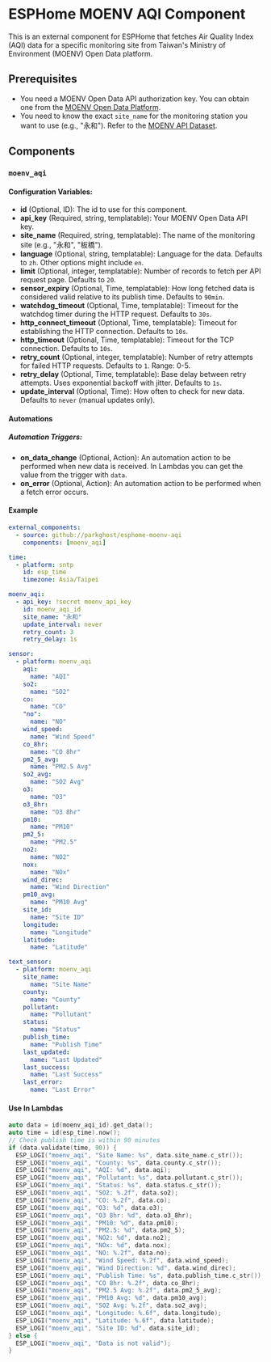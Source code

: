 # ESPHome MOENV AQI Component

This is an external component for ESPHome that fetches Air Quality Index (AQI) data for a specific monitoring site from Taiwan's Ministry of Environment (MOENV) Open Data platform.

## Prerequisites

- You need a MOENV Open Data API authorization key. You can obtain one from the [MOENV Open Data Platform](https://data.moenv.gov.tw/paradigm).
- You need to know the exact `site_name` for the monitoring station you want to use (e.g., "永和"). Refer to the [MOENV API Dataset](https://data.moenv.gov.tw/dataset/detail/AQX_P_432).

## Components

### `moenv_aqi`

#### Configuration Variables:

* **id** (Optional, ID): The id to use for this component.
* **api_key** (Required, string, templatable): Your MOENV Open Data API key.
* **site_name** (Required, string, templatable): The name of the monitoring site (e.g., "永和", "板橋").
* **language** (Optional, string, templatable): Language for the data. Defaults to `zh`. Other options might include `en`.
* **limit** (Optional, integer, templatable): Number of records to fetch per API request page. Defaults to `20`.
* **sensor_expiry** (Optional, Time, templatable): How long fetched data is considered valid relative to its publish time. Defaults to `90min`.
* **watchdog_timeout** (Optional, Time, templatable): Timeout for the watchdog timer during the HTTP request. Defaults to `30s`.
* **http_connect_timeout** (Optional, Time, templatable): Timeout for establishing the HTTP connection. Defaults to `10s`.
* **http_timeout** (Optional, Time, templatable): Timeout for the TCP connection. Defaults to `10s`.
* **retry_count** (Optional, integer, templatable): Number of retry attempts for failed HTTP requests. Defaults to `1`. Range: 0-5.
* **retry_delay** (Optional, Time, templatable): Base delay between retry attempts. Uses exponential backoff with jitter. Defaults to `1s`.
* **update_interval** (Optional, Time): How often to check for new data. Defaults to `never` (manual updates only).

#### Automations

##### Automation Triggers:

* **on_data_change** (Optional, Action): An automation action to be performed when new data is received. In Lambdas you can get the value from the trigger with `data`.
*   **on_error** (Optional, Action): An automation action to be performed when a fetch error occurs.

#### Example

```yaml
external_components:
  - source: github://parkghost/esphome-moenv-aqi
    components: [moenv_aqi]

time:
  - platform: sntp
    id: esp_time
    timezone: Asia/Taipei

moenv_aqi:
  - api_key: !secret moenv_api_key
    id: moenv_aqi_id
    site_name: "永和"
    update_interval: never
    retry_count: 3
    retry_delay: 1s

sensor:
  - platform: moenv_aqi
    aqi:
      name: "AQI"
    so2:
      name: "SO2"
    co:
      name: "CO"
    "no":
      name: "NO"
    wind_speed:
      name: "Wind Speed"
    co_8hr:
      name: "CO 8hr"
    pm2_5_avg:
      name: "PM2.5 Avg"
    so2_avg:
      name: "SO2 Avg"
    o3:
      name: "O3"
    o3_8hr:
      name: "O3 8hr"
    pm10:
      name: "PM10"
    pm2_5:
      name: "PM2.5"
    no2:
      name: "NO2"
    nox:
      name: "NOx"
    wind_direc:
      name: "Wind Direction"
    pm10_avg:
      name: "PM10 Avg"
    site_id:
      name: "Site ID"
    longitude:
      name: "Longitude"
    latitude:
      name: "Latitude"

text_sensor:
  - platform: moenv_aqi
    site_name:
      name: "Site Name"
    county:
      name: "County"
    pollutant:
      name: "Pollutant"
    status:
      name: "Status"
    publish_time:
      name: "Publish Time"
    last_updated:
      name: "Last Updated"
    last_success:
      name: "Last Success"
    last_error:
      name: "Last Error"
```

#### Use In Lambdas
```cpp
auto data = id(moenv_aqi_id).get_data();
auto time = id(esp_time).now();
// Check publish time is within 90 minutes
if (data.validate(time, 90)) {
  ESP_LOGI("moenv_aqi", "Site Name: %s", data.site_name.c_str());
  ESP_LOGI("moenv_aqi", "County: %s", data.county.c_str());
  ESP_LOGI("moenv_aqi", "AQI: %d", data.aqi);
  ESP_LOGI("moenv_aqi", "Pollutant: %s", data.pollutant.c_str());
  ESP_LOGI("moenv_aqi", "Status: %s", data.status.c_str());
  ESP_LOGI("moenv_aqi", "SO2: %.2f", data.so2);
  ESP_LOGI("moenv_aqi", "CO: %.2f", data.co);
  ESP_LOGI("moenv_aqi", "O3: %d", data.o3);
  ESP_LOGI("moenv_aqi", "O3 8hr: %d", data.o3_8hr);
  ESP_LOGI("moenv_aqi", "PM10: %d", data.pm10);
  ESP_LOGI("moenv_aqi", "PM2.5: %d", data.pm2_5);
  ESP_LOGI("moenv_aqi", "NO2: %d", data.no2);
  ESP_LOGI("moenv_aqi", "NOx: %d", data.nox);
  ESP_LOGI("moenv_aqi", "NO: %.2f", data.no);
  ESP_LOGI("moenv_aqi", "Wind Speed: %.2f", data.wind_speed);
  ESP_LOGI("moenv_aqi", "Wind Direction: %d", data.wind_direc);
  ESP_LOGI("moenv_aqi", "Publish Time: %s", data.publish_time.c_str());
  ESP_LOGI("moenv_aqi", "CO 8hr: %.2f", data.co_8hr);
  ESP_LOGI("moenv_aqi", "PM2.5 Avg: %.2f", data.pm2_5_avg);
  ESP_LOGI("moenv_aqi", "PM10 Avg: %d", data.pm10_avg);
  ESP_LOGI("moenv_aqi", "SO2 Avg: %.2f", data.so2_avg);
  ESP_LOGI("moenv_aqi", "Longitude: %.6f", data.longitude);
  ESP_LOGI("moenv_aqi", "Latitude: %.6f", data.latitude);
  ESP_LOGI("moenv_aqi", "Site ID: %d", data.site_id);
} else {
  ESP_LOGI("moenv_aqi", "Data is not valid");
}
```